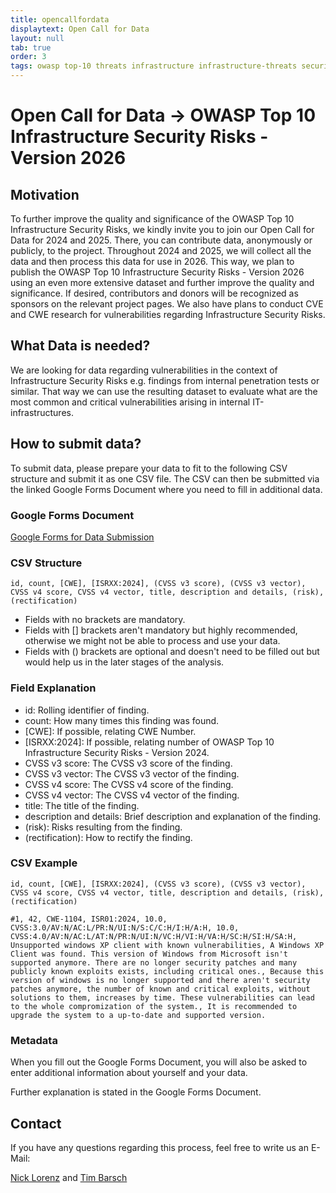 ```yaml
---
title: opencallfordata
displaytext: Open Call for Data
layout: null
tab: true
order: 3
tags: owasp top-10 threats infrastructure infrastructure-threats security risks infrastructure-security-risks
---
```


# Open Call for Data -> OWASP Top 10 Infrastructure Security Risks - Version 2026

## Motivation

To further improve the quality and significance of the OWASP Top 10 Infrastructure Security Risks, we kindly invite you to join our Open Call for Data for 2024 and 2025. There, you can contribute data, anonymously or publicly, to the project. Throughout 2024 and 2025, we will collect all the data and then process this data for use in 2026. This way, we plan to publish the OWASP Top 10 Infrastructure Security Risks - Version 2026 using an even more extensive dataset and further improve the quality and significance. If desired, contributors and donors will be recognized as sponsors on the relevant project pages. We also have plans to conduct CVE and CWE research for vulnerabilities regarding Infrastructure Security Risks.

## What Data is needed?

We are looking for data regarding vulnerabilities in the context of Infrastructure Security Risks e.g. findings from internal penetration tests or similar.
That way we can use the resulting dataset to evaluate what are the most common and critical vulnerabilities arising in internal IT-infrastructures.

## How to submit data?

To submit data, please prepare your data to fit to the following CSV structure and submit it as one CSV file.
The CSV can then be submitted via the linked Google Forms Document where you need to fill in additional data.

### Google Forms Document

[Google Forms for Data Submission](https://forms.gle/m4iTGL3baKZvzHAB7)

### CSV Structure

```text
id, count, [CWE], [ISRXX:2024], (CVSS v3 score), (CVSS v3 vector), CVSS v4 score, CVSS v4 vector, title, description and details, (risk), (rectification)
```

- Fields with no brackets are mandatory.
- Fields with [] brackets aren't mandatory but highly recommended, otherwise we might not be able to process and use your data.
- Fields with () brackets are optional and doesn't need to be filled out but would help us in the later stages of the analysis.

### Field Explanation

- id: Rolling identifier of finding.
- count: How many times this finding was found.
- \[CWE\]: If possible, relating CWE Number.
- \[ISRXX:2024\]: If possible, relating number of OWASP Top 10 Infrastructure Security Risks - Version 2024.
- CVSS v3 score: The CVSS v3 score of the finding.
- CVSS v3 vector: The CVSS v3 vector of the finding.
- CVSS v4 score: The CVSS v4 score of the finding.
- CVSS v4 vector: The CVSS v4 vector of the finding.
- title: The title of the finding.
- description and details: Brief description and explanation of the finding.
- (risk): Risks resulting from the finding.
- (rectification): How to rectify the finding.

### CSV Example

```text
id, count, [CWE], [ISRXX:2024], (CVSS v3 score), (CVSS v3 vector), CVSS v4 score, CVSS v4 vector, title, description and details, (risk), (rectification)

#1, 42, CWE-1104, ISR01:2024, 10.0, CVSS:3.0/AV:N/AC:L/PR:N/UI:N/S:C/C:H/I:H/A:H, 10.0, CVSS:4.0/AV:N/AC:L/AT:N/PR:N/UI:N/VC:H/VI:H/VA:H/SC:H/SI:H/SA:H, Unsupported windows XP client with known vulnerabilities, A Windows XP Client was found. This version of Windows from Microsoft isn't supported anymore. There are no longer security patches and many publicly known exploits exists, including critical ones., Because this version of windows is no longer supported and there aren't security patches anymore, the number of known and critical exploits, without solutions to them, increases by time. These vulnerabilities can lead to the whole compromization of the system., It is recommended to upgrade the system to a up-to-date and supported version.
```

### Metadata

When you fill out the Google Forms Document, you will also be asked to enter additional information about yourself and your data.

Further explanation is stated in the Google Forms Document.

## Contact

If you have any questions regarding this process, feel free to write us an E-Mail:

[Nick Lorenz](mailto:nick.lorenz@owasp.org) and [Tim Barsch](mailto:tim.barsch@owasp.org)
